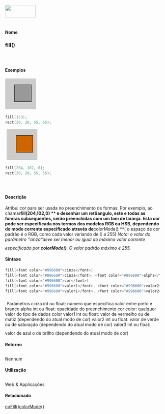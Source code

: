 <img height="40" src="../images/1pix.gif" width="100"/>
<img height="1" src="../images/1pix.gif" width="20"/>
<img height="1" src="../images/1pix.gif" width="555"/>

#### Nome
### fill()
<img height="25" src="../images/1pix.gif" width="1"/>

#### Exemplos
<img border="0" height="100" src="media/fill_.gif" width="100"/>

```pde
fill(153); 
rect(30, 20, 55, 55); 

```
<img height="25" src="../images/1pix.gif" width="1"/>
<img border="0" height="100" src="media/fill_2.gif" width="100"/>

```pde
fill(204, 102, 0); 
rect(30, 20, 55, 55); 

```
<img height="25" src="../images/1pix.gif" width="1"/>

#### Descrição
Atribui cor para ser usada no preenchimento de formas. Por exemplo, ao chamar**fill(204,102,0) ** e
desenhar um ret6angulo, este e todas as fomras subsequentes,
serão preenchidas com um tom de laranja. Esta cor pode ser
especificada nos termos dos modelos RGB ou HSB, dependendo do modo
corrente especificado através de**colorMode() **( o espaço de cor padrão é o RGB, como cada valor variando de 0 a 255).<span style="font-style: italic;">Nota: o valor do parâmetro "cinza"deve ser menor ou igual ao máximo valor corrente especificado por **colorMode()**. O valor padrão máximo é 255. </span><i></i>
<img height="25" src="../images/1pix.gif" width="1"/>

#### Sintaxe
```pde
fill(<font color="#996600">cinza</font>)
fill(<font color="#996600">cinza</font>, <font color="#996600">alpha</font>)
fill(<font color="#996600">cor</font>)
fill(<font color="#996600">valor1</font>, <font color="#996600">valor2</font>, <font color="#996600">valor3</font>)
fill(<font color="#996600">valor1</font>, <font color="#996600">valor2</font>, <font color="#996600">valor3</font>, <font color="#996600">alpha</font>)

```
<img height="25" src="../images/1pix.gif" width="1"/>
Parâmetros
cinza
int ou float: número que especifica valor entre preto e branco
alpha
int ou float: opacidade do preenchimento
cor
color: qualquer valor do tipo de dados color
valor1
int ou float: valor de vermelho ou de matiz  (dependendo do atual modo de cor)
valor2
int ou float: valor de verde ou de saturação  (dependendo do atual modo de cor)
valor3
int ou float: valor de azul o de brilho  (dependendo do atual modo de cor)
<img height="25" src="../images/1pix.gif" width="1"/>

#### Retorno

	
Nenhum
<img height="25" src="../images/1pix.gif" width="1"/>

#### Utilização

	
Web & Applicações
<img height="25" src="../images/1pix.gif" width="1"/>

#### Relacionado
[noFill()](noFill_)[colorMode()](colorMode_)
